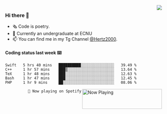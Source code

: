 <img  align="right" src="https://github-readme-stats.vercel.app/api?username=BillChen2K&show_icons=true&count_private=true&hide_title=true">

### Hi there 👋

- 🗞 Code is poetry.
- 🌱 Currently an undergraduate at ECNU
- 📫 You can find me in my Tg Channel [@Hertz2000](https://t.me/Hertz2000).

#### Coding status last week ⌨️

<!--START_SECTION:waka-->
```text
Swift   5 hrs 40 mins   ██████████░░░░░░░░░░░░░░░   39.49 % 
C++     1 hr 57 mins    ███▒░░░░░░░░░░░░░░░░░░░░░   13.64 % 
TeX     1 hr 48 mins    ███░░░░░░░░░░░░░░░░░░░░░░   12.63 % 
Bash    1 hr 47 mins    ███░░░░░░░░░░░░░░░░░░░░░░   12.45 % 
PHP     1 hr 9 mins     ██░░░░░░░░░░░░░░░░░░░░░░░   08.06 % 
```
<!--END_SECTION:waka-->


<div>
<a href="https://spotify-now-playing.billchen2k.vercel.app/now-playing?open">
   <img align="right" src="https://spotify-now-playing.billchen2k.vercel.app/now-playing" width="256" height="64" alt="Now Playing">
</a>
</div>

<div>
<p align="right"><code>🎵 Now playing on Spotify</code></p>
</div>

<!--
**BillChen2K/BillChen2K** is a ✨ _special_ ✨ repository because its `README.md` (this file) appears on your GitHub profile.

Here are some ideas to get you started:

- 🔭 I’m currently working on ...
- 🌱 I’m currently learning ...
- 👯 I’m looking to collaborate on ...
- 🤔 I’m looking for help with ...
- 💬 Ask me about ...
- 📫 How to reach me: ...
- 😄 Pronouns: ...
- ⚡ Fun fact: ...
-->
